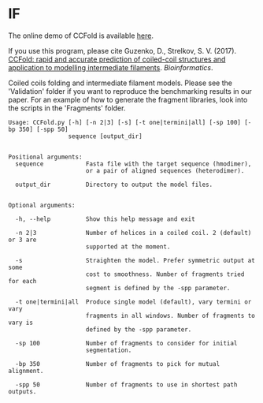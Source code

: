 # IF
The online demo of CCFold is available [here](https://pharm.kuleuven.be/apps/biocryst/ccfold.php).

If you use this program, please cite
Guzenko, D., Strelkov, S. V. (2017). [CCFold: rapid and accurate prediction of coiled-coil structures and application to modelling intermediate filaments](https://academic.oup.com/bioinformatics/article/4103395/CCFold-rapid-and-accurate-prediction-of-coiled). *Bioinformatics*.

Coiled coils folding and intermediate filament models. Please see the 'Validation' folder if you want to reproduce the benchmarking results in our paper. For an example of how to generate the fragment libraries, look into the scripts in the 'Fragments' folder.

```
Usage: CCFold.py [-h] [-n 2|3] [-s] [-t one|termini|all] [-sp 100] [-bp 350] [-spp 50]
                 sequence [output_dir]


Positional arguments:
  sequence            Fasta file with the target sequence (hmodimer), 
                      or a pair of aligned sequences (heterodimer).
                     
  output_dir          Directory to output the model files.
  

Optional arguments:

  -h, --help          Show this help message and exit
 
  -n 2|3              Number of helices in a coiled coil. 2 (default) or 3 are
                      supported at the moment.

  -s                  Straighten the model. Prefer symmetric output at some
                      cost to smoothness. Number of fragments tried for each
                      segment is defined by the -spp parameter.
                      
  -t one|termini|all  Produce single model (default), vary termini or vary  
                      fragments in all windows. Number of fragments to vary is                      
                      defined by the -spp parameter.
                      
  -sp 100             Number of fragments to consider for initial 
                      segmentation.
                      
  -bp 350             Number of fragments to pick for mutual alignment.
  
  -spp 50             Number of fragments to use in shortest path outputs.
  ```
  
